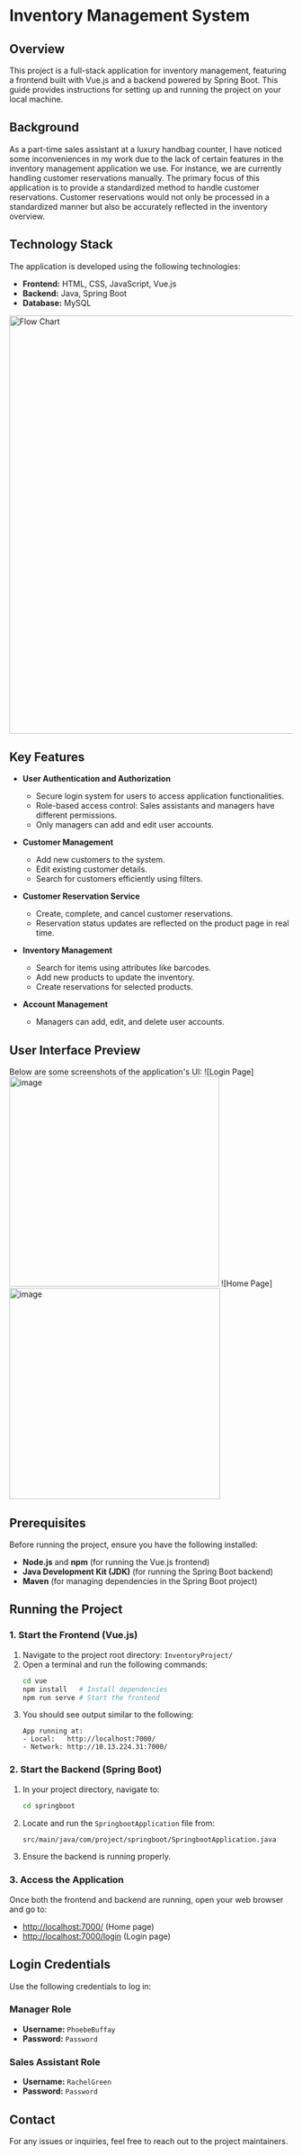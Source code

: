 # Inventory Management System

## Overview
This project is a full-stack application for inventory management, featuring a frontend built with Vue.js and a backend powered by Spring Boot. This guide provides instructions for setting up and running the project on your local machine.

## Background
As a part-time sales assistant at a luxury handbag counter, I have noticed some inconveniences in my work due to the lack of certain features in the inventory management application we use. For instance, we are currently handling customer reservations manually. The primary focus of this application is to provide a standardized method to handle customer reservations. Customer reservations would not only be processed in a standardized manner but also be accurately reflected in the inventory overview.

## Technology Stack
The application is developed using the following technologies:  
- **Frontend:** HTML, CSS, JavaScript, Vue.js  
- **Backend:** Java, Spring Boot  
- **Database:** MySQL
  
<img width="743" alt="Flow Chart" src="https://github.com/user-attachments/assets/9d8f421f-c737-42a2-9b01-c7372d02bef7" />

## Key Features
- **User Authentication and Authorization**  
  - Secure login system for users to access application functionalities.  
  - Role-based access control: Sales assistants and managers have different permissions.  
  - Only managers can add and edit user accounts.  

- **Customer Management**  
  - Add new customers to the system.  
  - Edit existing customer details.  
  - Search for customers efficiently using filters.  

- **Customer Reservation Service**  
  - Create, complete, and cancel customer reservations.  
  - Reservation status updates are reflected on the product page in real time.  

- **Inventory Management**  
  - Search for items using attributes like barcodes.  
  - Add new products to update the inventory.  
  - Create reservations for selected products.  

- **Account Management**  
  - Managers can add, edit, and delete user accounts.
 
## User Interface Preview
Below are some screenshots of the application's UI:
![Login Page]<img width="373" alt="image" src="https://github.com/user-attachments/assets/6546e5eb-383e-4e15-94c5-a9f9d206c909" />
![Home Page]<img width="375" alt="image" src="https://github.com/user-attachments/assets/588ac10a-f8f3-446a-888e-9e70cb834d15" />





## Prerequisites
Before running the project, ensure you have the following installed:
- **Node.js** and **npm** (for running the Vue.js frontend)
- **Java Development Kit (JDK)** (for running the Spring Boot backend)
- **Maven** (for managing dependencies in the Spring Boot project)

## Running the Project
### 1. Start the Frontend (Vue.js)
1. Navigate to the project root directory: `InventoryProject/`
2. Open a terminal and run the following commands:
   ```sh
   cd vue
   npm install   # Install dependencies
   npm run serve # Start the frontend
   ```
3. You should see output similar to the following:
   ```
   App running at:
   - Local:   http://localhost:7000/
   - Network: http://10.13.224.31:7000/
   ```

### 2. Start the Backend (Spring Boot)
1. In your project directory, navigate to:
   ```sh
   cd springboot
   ```
2. Locate and run the `SpringbootApplication` file from:
   ```sh
   src/main/java/com/project/springboot/SpringbootApplication.java
   ```
3. Ensure the backend is running properly.

### 3. Access the Application
Once both the frontend and backend are running, open your web browser and go to:
- [http://localhost:7000/](http://localhost:7000/) (Home page)
- [http://localhost:7000/login](http://localhost:7000/login) (Login page)

## Login Credentials
Use the following credentials to log in:

### Manager Role
- **Username:** `PhoebeBuffay`
- **Password:** `Password`

### Sales Assistant Role
- **Username:** `RachelGreen`
- **Password:** `Password`

## Contact
For any issues or inquiries, feel free to reach out to the project maintainers.
